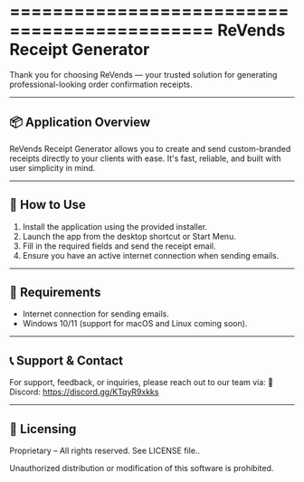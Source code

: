 =============================================
               ReVends Receipt Generator
=============================================

Thank you for choosing ReVends — your trusted solution for generating professional-looking order confirmation receipts.

------------------------------------------------------------
📦 Application Overview
------------------------------------------------------------
ReVends Receipt Generator allows you to create and send custom-branded receipts directly to your clients with ease. It's fast, reliable, and built with user simplicity in mind.

------------------------------------------------------------
🚀 How to Use
------------------------------------------------------------
1. Install the application using the provided installer.
2. Launch the app from the desktop shortcut or Start Menu.
3. Fill in the required fields and send the receipt email.
4. Ensure you have an active internet connection when sending emails.

------------------------------------------------------------
📌 Requirements
------------------------------------------------------------
- Internet connection for sending emails.
- Windows 10/11 (support for macOS and Linux coming soon).

------------------------------------------------------------
📞 Support & Contact
------------------------------------------------------------
For support, feedback, or inquiries, please reach out to our team via:
🔗 Discord: https://discord.gg/KTqyR9xkks

------------------------------------------------------------
📄 Licensing
------------------------------------------------------------
Proprietary – All rights reserved. See LICENSE file..

Unauthorized distribution or modification of this software is prohibited.
